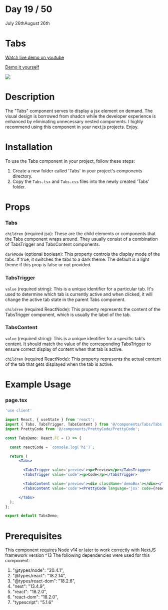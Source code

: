 # Day 19 / 50

July 26thAugust 26th

# Tabs
<a href="https://www.youtube.com/watch?v=q2HqHt8Bcmc" target="_blank">Watch live demo on youtube</a>

<a href="https:/ / 50daysofcomponents.netlify.app/Tabs" target="_blank">Demo it yourself</a>

<a href="https:/ / 50daysofcomponents.netlify.app/Tabs" target="_blank"><img src="https://cdn.discordapp.com/attachments/715319623637270638/1134152788717359144/image.png"/></a>  

# Description 

The "Tabs" component serves to display a jsx element on demand. The visual design is borrowed from shadcn while the developer experience is enhanced by eliminating unnecessary nested components. I highly recommend using this component in your next.js projects. Enjoy.

# Installation 

To use the Tabs component in your project, follow these steps:

1. Create a new folder called 'Tabs' in your project's components directory.
2. Copy the `Tabs.tsx` and `Tabs.css` files into the newly created 'Tabs' folder.

# Props 
### Tabs
`children` (required jsx): These are the child elements or components that the Tabs component wraps around. They usually consist of a combination of TabsTrigger and TabsContent components.

`darkMode` (optional boolean): This property controls the display mode of the tabs. If true, it switches the tabs to a dark theme. The default is a light theme if this prop is false or not provided.

### TabsTrigger
`value` (required string): This is a unique identifier for a particular tab. It's used to determine which tab is currently active and when clicked, it will change the active tab state in the parent Tabs component.

`children` (required ReactNode): This property represents the content of the TabsTrigger component, which is usually the label of the tab.

### TabsContent
`value` (required string): This is a unique identifier for a specific tab's content. It should match the value of the corresponding TabsTrigger to ensure correct display of content when that tab is active.

`children` (required ReactNode): This property represents the actual content of the tab that gets displayed when the tab is active.

# Example Usage
### page.tsx
```jsx
'use client'

import React, { useState } from 'react';
import { Tabs, TabsTrigger, TabsContent } from '@/components/Tabs/Tabs';
import PrettyCode from '@/components/PrettyCode/PrettyCode';

const TabsDemo: React.FC = () => {

  const reactCode = `console.log('hi')`;

  return (
      <Tabs>

        <TabsTrigger value='preview'><p>Preview</p></TabsTrigger>
        <TabsTrigger value='code'><p>Code</p></TabsTrigger>

        <TabsContent value='preview'><div className='demoBox'></div></TabsContent>
        <TabsContent value='code'><PrettyCode language='jsx' code={reactCode} /></TabsContent>

      </Tabs>
  );
};

export default TabsDemo;
```

# Prerequisites
This component requires Node v14 or later to work correctly with NextJS framework version ^13
The following dependencies were used for this component:
1. "@types/node": "20.4.1",
2. "@types/react": "18.2.14",
3. "@types/react-dom": "18.2.6",
4. "next": "13.4.9",
5. "react": "18.2.0",
6. "react-dom": "18.2.0",
7. "typescript": "5.1.6"